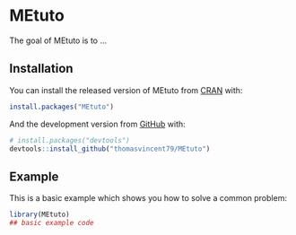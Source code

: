 
<!-- README.md is generated from README.Rmd. Please edit that file -->

# MEtuto

<!-- badges: start -->

<!-- badges: end -->

The goal of MEtuto is to …

## Installation

You can install the released version of MEtuto from
[CRAN](https://CRAN.R-project.org) with:

``` r
install.packages("MEtuto")
```

And the development version from [GitHub](https://github.com/) with:

``` r
# install.packages("devtools")
devtools::install_github("thomasvincent79/MEtuto")
```

## Example

This is a basic example which shows you how to solve a common problem:

``` r
library(MEtuto)
## basic example code
```
